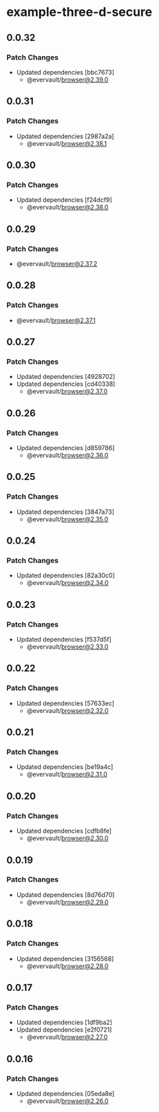 # example-three-d-secure

## 0.0.32

### Patch Changes

- Updated dependencies [bbc7673]
  - @evervault/browser@2.39.0

## 0.0.31

### Patch Changes

- Updated dependencies [2987a2a]
  - @evervault/browser@2.38.1

## 0.0.30

### Patch Changes

- Updated dependencies [f24dcf9]
  - @evervault/browser@2.38.0

## 0.0.29

### Patch Changes

- @evervault/browser@2.37.2

## 0.0.28

### Patch Changes

- @evervault/browser@2.37.1

## 0.0.27

### Patch Changes

- Updated dependencies [4928702]
- Updated dependencies [cd40338]
  - @evervault/browser@2.37.0

## 0.0.26

### Patch Changes

- Updated dependencies [d859786]
  - @evervault/browser@2.36.0

## 0.0.25

### Patch Changes

- Updated dependencies [3847a73]
  - @evervault/browser@2.35.0

## 0.0.24

### Patch Changes

- Updated dependencies [82a30c0]
  - @evervault/browser@2.34.0

## 0.0.23

### Patch Changes

- Updated dependencies [f537d5f]
  - @evervault/browser@2.33.0

## 0.0.22

### Patch Changes

- Updated dependencies [57633ec]
  - @evervault/browser@2.32.0

## 0.0.21

### Patch Changes

- Updated dependencies [be19a4c]
  - @evervault/browser@2.31.0

## 0.0.20

### Patch Changes

- Updated dependencies [cdfb8fe]
  - @evervault/browser@2.30.0

## 0.0.19

### Patch Changes

- Updated dependencies [8d76d70]
  - @evervault/browser@2.29.0

## 0.0.18

### Patch Changes

- Updated dependencies [3156568]
  - @evervault/browser@2.28.0

## 0.0.17

### Patch Changes

- Updated dependencies [1df9ba2]
- Updated dependencies [e2f0721]
  - @evervault/browser@2.27.0

## 0.0.16

### Patch Changes

- Updated dependencies [05eda8e]
  - @evervault/browser@2.26.0
